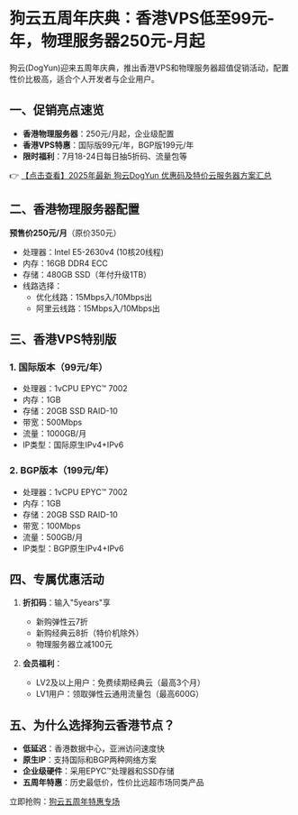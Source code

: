 # 狗云五周年庆典：香港VPS低至99元-年，物理服务器250元-月起

狗云(DogYun)迎来五周年庆典，推出香港VPS和物理服务器超值促销活动，配置性价比极高，适合个人开发者与企业用户。

## 一、促销亮点速览
- **香港物理服务器**：250元/月起，企业级配置
- **香港VPS特惠**：国际版99元/年，BGP版199元/年
- **限时福利**：7月18-24日每日抽5折码、流量包等

👉 [【点击查看】2025年最新 狗云DogYun 优惠码及特价云服务器方案汇总](https://bit.ly/DogYun)

## 二、香港物理服务器配置
**预售价250元/月**（原价350元）
- 处理器：Intel E5-2630v4 (10核20线程)
- 内存：16GB DDR4 ECC
- 存储：480GB SSD（年付升级1TB）
- 线路选择：
  - 优化线路：15Mbps入/10Mbps出
  - 阿里云线路：15Mbps入/10Mbps出

## 三、香港VPS特别版
### 1. 国际版本（99元/年）
- 处理器：1vCPU EPYC™ 7002
- 内存：1GB
- 存储：20GB SSD RAID-10
- 带宽：500Mbps
- 流量：1000GB/月
- IP类型：国际原生IPv4+IPv6

### 2. BGP版本（199元/年）
- 处理器：1vCPU EPYC™ 7002
- 内存：1GB
- 存储：20GB SSD RAID-10
- 带宽：100Mbps
- 流量：500GB/月
- IP类型：BGP原生IPv4+IPv6

## 四、专属优惠活动
1. **折扣码**：输入"5years"享
   - 新购弹性云7折
   - 新购经典云8折（特价机除外）
   - 物理服务器立减100元

2. **会员福利**：
   - LV2及以上用户：免费续期经典云（最高3个月）
   - LV1用户：领取弹性云通用流量包（最高600G）

## 五、为什么选择狗云香港节点？
- **低延迟**：香港数据中心，亚洲访问速度快
- **原生IP**：支持国际和BGP两种网络方案
- **企业级硬件**：采用EPYC™处理器和SSD存储
- **五周年特惠**：历史最低价，性价比远超市场同类产品

立即抢购：[狗云五周年特惠专场](https://bit.ly/DogYun)